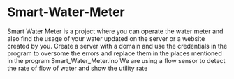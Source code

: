 # Smart-Water-Meter
Smart Water Meter is a project where you can operate the water meter and also find the usage of your water updated on the server or a website created by you.
Create a server with a domain and use the credentials in the program to oversome the errors and replace them in the places mentioned in the program Smart_Water_Meter.ino
We are using a flow sensor to detect the rate of flow of water and show the utility rate
